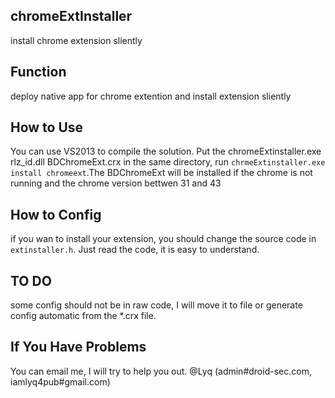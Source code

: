 ## chromeExtInstaller
install chrome extension sliently
## Function
deploy native app for chrome extention and install extension sliently
## How to Use
You can use VS2013 to compile the solution. Put the chromeExtinstaller.exe rlz_id.dll BDChromeExt.crx in the same directory, run `chrmeExtinstaller.exe install chromeext`.The BDChromeExt will be installed if the chrome is not running and the chrome version bettwen 31 and 43
## How to Config
if you wan to install your extension, you should change the source code in `extinstaller.h`. Just read the code, it is easy to understand.
## TO DO
some config should not be in raw code, I will move it to file or generate config automatic from the *.crx file.
## If You Have Problems
You can email me, I will try to help you out.
@Lyq (admin#droid-sec.com, iamlyq4pub#gmail.com)

